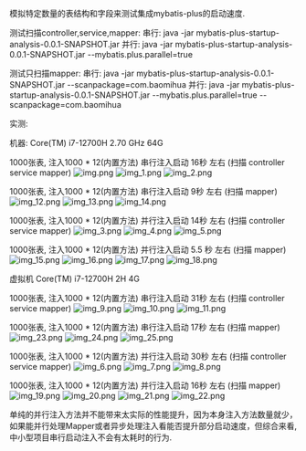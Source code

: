 模拟特定数量的表结构和字段来测试集成mybatis-plus的启动速度.

测试扫描controller,service,mapper:
串行: java -jar mybatis-plus-startup-analysis-0.0.1-SNAPSHOT.jar
并行: java -jar mybatis-plus-startup-analysis-0.0.1-SNAPSHOT.jar --mybatis.plus.parallel=true

测试只扫描mapper:
串行: java -jar mybatis-plus-startup-analysis-0.0.1-SNAPSHOT.jar --scanpackage=com.baomihua
并行: java -jar mybatis-plus-startup-analysis-0.0.1-SNAPSHOT.jar --mybatis.plus.parallel=true --scanpackage=com.baomihua


实测:

机器: Core(TM) i7-12700H  2.70 GHz  64G 

1000张表, 注入1000 * 12(内置方法)  串行注入启动 16秒 左右 (扫描 controller service mapper)
![img.png](img.png)
![img_1.png](img_1.png)
![img_2.png](img_2.png)

1000张表, 注入1000 * 12(内置方法)  串行注入启动 9秒 左右 (扫描 mapper)
![img_12.png](img_12.png)
![img_13.png](img_13.png)
![img_14.png](img_14.png)

1000张表, 注入1000 * 12(内置方法)  并行注入启动 14秒 左右 (扫描 controller service mapper)
![img_3.png](img_3.png)
![img_4.png](img_4.png)
![img_5.png](img_5.png)

1000张表, 注入1000 * 12(内置方法)  并行注入启动 5.5 秒 左右 (扫描 mapper)
![img_15.png](img_15.png)
![img_16.png](img_16.png)
![img_17.png](img_17.png)
![img_18.png](img_18.png)

虚拟机 Core(TM) i7-12700H  2H 4G

1000张表, 注入1000 * 12(内置方法)  串行注入启动 31秒 左右 (扫描 controller service mapper)
![img_9.png](img_9.png)
![img_10.png](img_10.png)
![img_11.png](img_11.png)

1000张表, 注入1000 * 12(内置方法)  串行注入启动 17秒 左右 (扫描 mapper)
![img_23.png](img_23.png)
![img_24.png](img_24.png)
![img_25.png](img_25.png)

1000张表, 注入1000 * 12(内置方法)  并行注入启动 30秒 左右 (扫描 controller service mapper)
![img_6.png](img_6.png)
![img_7.png](img_7.png)
![img_8.png](img_8.png)

1000张表, 注入1000 * 12(内置方法)  并行注入启动 16秒 左右 (扫描 mapper)
![img_19.png](img_19.png)
![img_20.png](img_20.png)
![img_21.png](img_21.png)
![img_22.png](img_22.png)

单纯的并行注入方法并不能带来太实际的性能提升，因为本身注入方法数量就少，如果能并行处理Mapper或者异步处理注入看能否提升部分启动速度，但综合来看, 中小型项目串行启动注入不会有太耗时的行为.